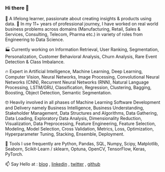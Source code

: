 ### Hi there 👋

🔭 A lifelong learner, passionate about creating insights & products using data. 🚀 In my 11+ years of professional journey, I have worked on real world business problems across domains (Manufacturing, Retail, Sales & Services, Consulting, Telecom, Pharma etc.) in variety of roles from Engineering to Data Science.

🏭 Currently working on Information Retrieval, User Ranking, Segmentation, Personalization, Customer Behavioral Analysis, Churn Analysis, Rare Event Detection & Class Imbalance.

🔥 Expert in Artificial Intelligence, Machine Learning, Deep Learning, Computer Vision, Neural Networks, Image Processing, Convolutional Neural Networks (CNN), Recurrent Neural Networks (RNN), Natural Language Processing, LSTM/GRU, Classification, Regression, Clustering, Bagging, Boosting, Object Detection, Semantic Segmentation.

🤓 Heavily involved in all phases of Machine Learning Software Development and Delivery namely Business Intelligence, Business Understanding, Stakeholder Management, Data Structures and Algorithms, Data Gathering, Data Loading, Exploratory Data Analysis, Dimensionality Reduction, Visualization, Data Preprocessing, Feature Engineering, Feature Selection, Modeling, Model Selection, Cross Validation, Metrics, Loss, Optimization, Hyperparameter Tuning, Stacking, Ensemble, Deployment.

🔨 Tools I use frequently are Python, Pandas, SQL, Numpy, Scipy, Matplotlib, Seaborn, Scikit-Learn / sklearn, Optuna, OpenCV, TensorFlow, Keras, PyTorch.

📫 Say Hello at : 
[blog](https://rahulbakshee.github.io/iWriteHere/) , 
[linkedin](https://www.linkedin.com/in/rahulbakshee/) , 
[twitter](https://twitter.com/rahulbakshee) , 
[github](https://github.com/rahulbakshee) 


<!--
**rahulbakshee/rahulbakshee** is a ✨ _special_ ✨ repository because its `README.md` (this file) appears on your GitHub profile.

Here are some ideas to get you started:

- 🔭 I’m currently working on ...
- 🌱 I’m currently learning ...
- 👯 I’m looking to collaborate on ...
- 🤔 I’m looking for help with ...
- 💬 Ask me about ...
- 📫 How to reach me: ...
- 😄 Pronouns: ...
- ⚡ Fun fact: ...
-->
